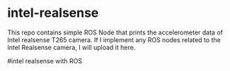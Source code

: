 # intel-realsense

This repo contains simple ROS Node that prints the accelerometer data of Intel realsense T265 camera. If I implement any ROS nodes related to the  Intel Realsense camera, I will upload it here.


#intel realsense with ROS
